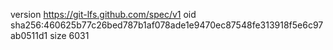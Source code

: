 version https://git-lfs.github.com/spec/v1
oid sha256:460625b77c26bed787b1af078ade1e9470ec87548fe313918f5e6c97ab0511d1
size 6031
